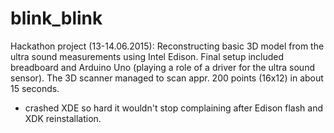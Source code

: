 # blink_blink

Hackathon project (13-14.06.2015): Reconstructing basic 3D model from the ultra sound measurements using Intel Edison. Final setup included breadboard and Arduino Uno (playing a role of a driver for the ultra sound sensor). The 3D scanner managed to scan appr. 200 points (16x12) in about 15 seconds.

- crashed XDE so hard it wouldn't stop complaining after Edison flash and XDK reinstallation.
